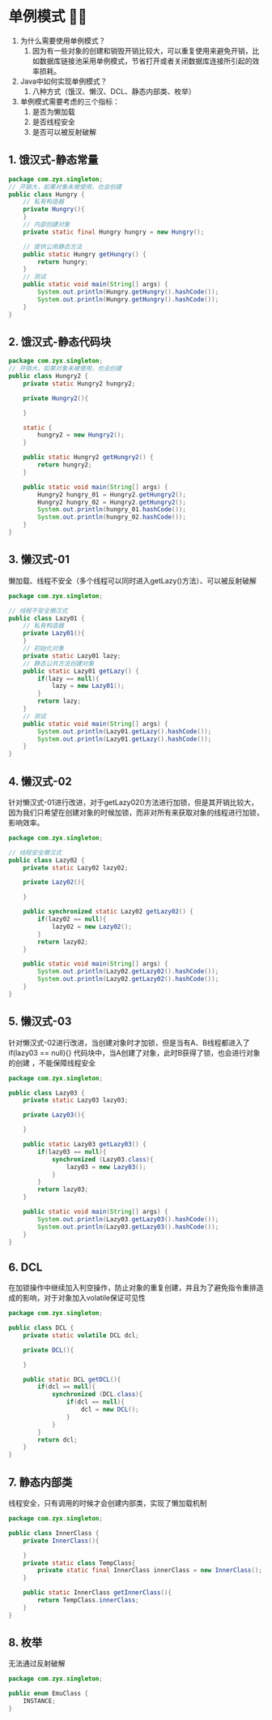 # 单例模式 🐂🍺
1. 为什么需要使用单例模式？<br>
   1. 因为有一些对象的创建和销毁开销比较大，可以重复使用来避免开销，比如数据库链接池采用单例模式，节省打开或者关闭数据库连接所引起的效率损耗。
2. Java中如何实现单例模式？<br>
   1. 八种方式（饿汉、懒汉、DCL、静态内部类、枚举）
3. 单例模式需要考虑的三个指标：
   1. 是否为懒加载
   2. 是否线程安全
   3. 是否可以被反射破解
## 1. 饿汉式-静态常量
```java
package com.zyx.singleton;
// 开销大，如果对象未被使用，也会创建
public class Hungry {
    // 私有构造器
    private Hungry(){
    }
    // 内部创建对象
    private static final Hungry hungry = new Hungry();

    // 提供公用静态方法
    public static Hungry getHungry() {
        return hungry;
    }
    // 测试
    public static void main(String[] args) {
        System.out.println(Hungry.getHungry().hashCode());
        System.out.println(Hungry.getHungry().hashCode());
    }
}
```
## 2. 饿汉式-静态代码块
```java
package com.zyx.singleton;
// 开销大，如果对象未被使用，也会创建
public class Hungry2 {
    private static Hungry2 hungry2;

    private Hungry2(){

    }

    static {
        hungry2 = new Hungry2();
    }

    public static Hungry2 getHungry2() {
        return hungry2;
    }

    public static void main(String[] args) {
        Hungry2 hungry_01 = Hungry2.getHungry2();
        Hungry2 hungry_02 = Hungry2.getHungry2();
        System.out.println(hungry_01.hashCode());
        System.out.println(hungry_02.hashCode());
    }
}

```
## 3. 懒汉式-01
懒加载、线程不安全（多个线程可以同时进入getLazy()方法）、可以被反射破解
```java
package com.zyx.singleton;

// 线程不安全懒汉式
public class Lazy01 {
    // 私有构造器
    private Lazy01(){
    }
    // 初始化对象
    private static Lazy01 lazy;
    // 静态公共方法创建对象
    public static Lazy01 getLazy() {
        if(lazy == null){
            lazy = new Lazy01();
        }
        return lazy;
    }
    // 测试
    public static void main(String[] args) {
        System.out.println(Lazy01.getLazy().hashCode());
        System.out.println(Lazy01.getLazy().hashCode());
    }
}
```
## 4. 懒汉式-02
针对懒汉式-01进行改进，对于getLazy02()方法进行加锁，但是其开销比较大，因为我们只希望在创建对象的时候加锁，而非对所有来获取对象的线程进行加锁，影响效率。
```java
package com.zyx.singleton;

// 线程安全懒汉式
public class Lazy02 {
    private static Lazy02 lazy02;

    private Lazy02(){

    }

    public synchronized static Lazy02 getLazy02() {
        if(lazy02 == null){
            lazy02 = new Lazy02();
        }
        return lazy02;
    }

    public static void main(String[] args) {
        System.out.println(Lazy02.getLazy02().hashCode());
        System.out.println(Lazy02.getLazy02().hashCode());
    }
}

```
## 5. 懒汉式-03
针对懒汉式-02进行改进，当创建对象时才加锁，但是当有A、B线程都进入了
if(lazy03 == null){} 代码块中，当A创建了对象，此时B获得了锁，也会进行对象的创建
，不能保障线程安全
```java
package com.zyx.singleton;

public class Lazy03 {
    private static Lazy03 lazy03;

    private Lazy03(){

    }

    public static Lazy03 getLazy03() {
        if(lazy03 == null){
            synchronized (Lazy03.class){
                lazy03 = new Lazy03();
            }
        }
        return lazy03;
    }

    public static void main(String[] args) {
        System.out.println(Lazy03.getLazy03().hashCode());
        System.out.println(Lazy03.getLazy03().hashCode());
    }
}
```
## 6. DCL
在加锁操作中继续加入判空操作，防止对象的重复创建，并且为了避免指令重排造成的影响，对于对象加入volatile保证可见性
```java
package com.zyx.singleton;

public class DCL {
    private static volatile DCL dcl;

    private DCL(){

    }

    public static DCL getDCL(){
        if(dcl == null){
            synchronized (DCL.class){
                if(dcl == null){
                    dcl = new DCL();
                }
            }
        }
        return dcl;
    }
}
```
## 7. 静态内部类
线程安全，只有调用的时候才会创建内部类，实现了懒加载机制
```java
package com.zyx.singleton;

public class InnerClass {
    private InnerClass(){

    }
    private static class TempClass{
        private static final InnerClass innerClass = new InnerClass();
    }

    public static InnerClass getInnerClass(){
        return TempClass.innerClass;
    }
}

```
## 8. 枚举
无法通过反射破解
```java
package com.zyx.singleton;

public enum EmuClass {
    INSTANCE;
}
```
